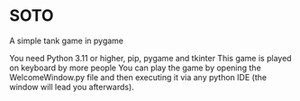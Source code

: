 # SOTO
A simple tank game in pygame

You need Python 3.11 or higher, pip, pygame and tkinter
This game is played on keyboard by more people
You can play the game by opening the WelcomeWindow.py file and then executing it via any python IDE (the window will lead you afterwards).
